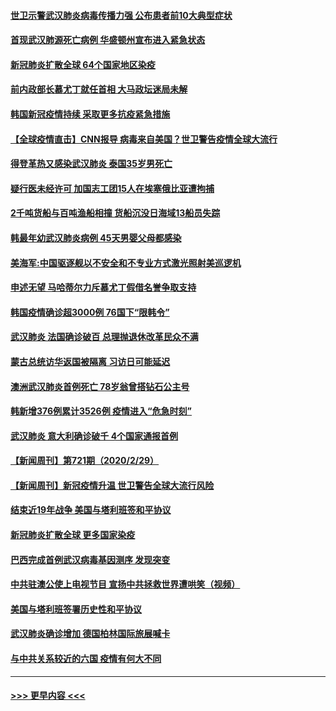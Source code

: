 #### [世卫示警武汉肺炎病毒传播力强 公布患者前10大典型症状](../pages/prog202/a102789301.md?t=03020302) 
#### [首现武汉肺源死亡病例 华盛顿州宣布进入紧急状态](../pages/prog202/a102789291.md?t=03020302) 
#### [新冠肺炎扩散全球  64个国家地区染疫](../pages/prog202/a102789295.md?t=03020302) 
#### [前内政部长慕尤丁就任首相 大马政坛迷局未解](../pages/prog202/a102789269.md?t=03020302) 
#### [韩国新冠疫情持续 采取更多抗疫紧急措施](../pages/prog202/a102789266.md?t=03020302) 
#### [【全球疫情直击】CNN报导 病毒来自美国？世卫警告疫情全球大流行](../pages/prog202/a102789223.md?t=03020302) 
#### [得登革热又感染武汉肺炎 泰国35岁男死亡](../pages/prog202/a102789200.md?t=03020302) 
#### [疑行医未经许可  加国志工团15人在埃塞俄比亚遭拘捕](../pages/prog202/a102789152.md?t=03020302) 
#### [2千吨货船与百吨渔船相撞 货船沉没日海域13船员失踪](../pages/prog202/a102789137.md?t=03020302) 
#### [韩最年幼武汉肺炎病例 45天男婴父母都感染](../pages/prog202/a102789132.md?t=03020302) 
#### [美海军:中国驱逐舰以不安全和不专业方式激光照射美巡逻机](../pages/prog202/a102787960.md?t=03020302) 
#### [申述无望 马哈蒂尔力斥慕尤丁假借名誉争取支持](../pages/prog202/a102789089.md?t=03020302) 
#### [韩国疫情确诊超3000例 76国下“限韩令”](../pages/prog202/a102789071.md?t=03020302) 
#### [武汉肺炎 法国确诊破百 总理抛退休改革民众不满](../pages/prog202/a102789066.md?t=03020302) 
#### [蒙古总统访华返国被隔离 习访日可能延迟](../pages/prog202/a102789038.md?t=03020302) 
#### [澳洲武汉肺炎首例死亡 78岁翁曾搭钻石公主号](../pages/prog202/a102789059.md?t=03020302) 
#### [韩新增376例累计3526例 疫情进入“危急时刻”](../pages/prog202/a102789048.md?t=03020302) 
#### [武汉肺炎 意大利确诊破千 4个国家通报首例](../pages/prog202/a102789033.md?t=03020302) 
#### [【新闻周刊】第721期（2020/2/29）](../pages/prog202/a102788990.md?t=03020302) 
#### [【新闻周刊】新冠疫情升温 世卫警告全球大流行风险](../pages/prog202/a102788932.md?t=03020302) 
#### [结束近19年战争 美国与塔利班签和平协议](../pages/prog202/a102788909.md?t=03020302) 
#### [新冠肺炎扩散全球  更多国家染疫](../pages/prog202/a102788762.md?t=03020302) 
#### [巴西完成首例武汉病毒基因测序 发现突变](../pages/prog202/a102788794.md?t=03020302) 
#### [中共驻澳公使上电视节目 宣扬中共拯救世界遭哄笑（视频）](../pages/prog202/a102788143.md?t=03020302) 
#### [美国与塔利班签署历史性和平协议](../pages/prog202/a102788697.md?t=03020302) 
#### [武汉肺炎确诊增加 德国柏林国际旅展喊卡](../pages/prog202/a102788529.md?t=03020302) 
#### [与中共关系较近的六国 疫情有何大不同](../pages/prog202/a102788521.md?t=03020302) 

----
#### [ >>> 更早内容 <<< ](../indexes/prog202-earlier.md)
